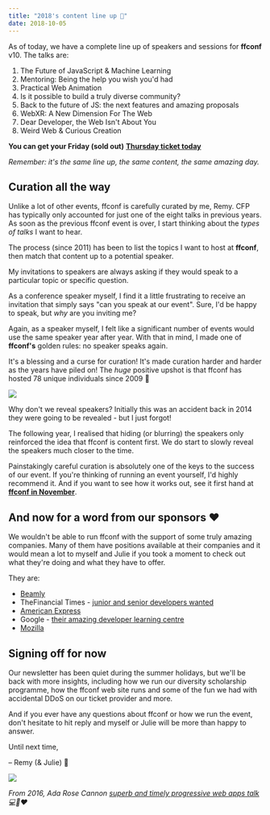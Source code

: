 ```yaml
---
title: "2018's content line up 🎉"
date: 2018-10-05
---
```


As of today, we have a complete line up of speakers and sessions for **ffconf** v10. The talks are:

1.  The Future of JavaScript & Machine Learning
2.  Mentoring: Being the help you wish you'd had
3.  Practical Web Animation
4.  Is it possible to build a truly diverse community?
5.  Back to the future of JS: the next features and amazing proposals
6.  WebXR: A New Dimension For The Web
7.  Dear Developer, the Web Isn't About You
8.  Weird Web & Curious Creation

**You can get your Friday (sold out)** [**Thursday ticket today**](https://ffconf.org/tickets)

_Remember: it's the same line up, the same content, the same amazing day._

## Curation all the way

Unlike a lot of other events, ffconf is carefully curated by me, Remy. CFP has typically only accounted for just one of the eight talks in previous years. As soon as the previous ffconf event is over, I start thinking about the _types of talks_ I want to hear.

The process (since 2011) has been to list the topics I want to host at **ffconf**, then match that content up to a potential speaker.

My invitations to speakers are always asking if they would speak to a particular topic or specific question.

As a conference speaker myself, I find it a little frustrating to receive an invitation that simply says "can you speak at our event". Sure, I'd be happy to speak, but _why_ are you inviting me?

Again, as a speaker myself, I felt like a significant number of events would use the same speaker year after year. With that in mind, I made one of **ffconf's** golden rules: no speaker speaks again.

It's a blessing and a curse for curation! It's made curation harder and harder as the years have piled on! The _huge_ positive upshot is that ffconf has hosted 78 unique individuals since 2009 🎉

[![](https://convertkit.s3.amazonaws.com/assets/pictures/40116/1576666/content_Screen_Shot_2018-10-05_at_13.09.21.png)](https://2018.ffconf.org/)

Why don't we reveal speakers? Initially this was an accident back in 2014 they were going to be revealed - but I just forgot!

The following year, I realised that hiding (or blurring) the speakers only reinforced the idea that ffconf is content first. We do start to slowly reveal the speakers much closer to the time.

Painstakingly careful curation is absolutely one of the keys to the success of our event. If you're thinking of running an event yourself, I'd highly recommend it. And if you want to see how it works out, see it first hand at [**ffconf in November**](https://ffconf.org/tickets).

## And now for a word from our sponsors ❤️

We wouldn't be able to run ffconf with the support of some truly amazing companies. Many of them have positions available at their companies and it would mean a lot to myself and Julie if you took a moment to check out what they're doing and what they have to offer.

They are:

*   [Beamly](https://www.beamly.com/#section-join-us)
*   TheFinancial Times - [junior and senior developers wanted](https://github.com/Financial-Times/careers)
*   [American Express](https://jobs.americanexpress.com/technology)
*   Google - [their amazing developer learning centre](https://developers.google.com/web/)
*   [Mozilla](http://mozilla.com/)

## Signing off for now

Our newsletter has been quiet during the summer holidays, but we'll be back with more insights, including how we run our diversity scholarship programme, how the ffconf web site runs and some of the fun we had with accidental DDoS on our ticket provider and more.

And if you ever have any questions about ffconf or how we run the event, don't hesitate to hit reply and myself or Julie will be more than happy to answer.

Until next time,

– Remy (& Julie) 👋

[![](https://convertkit.s3.amazonaws.com/assets/pictures/40116/1576751/content_25343956179_6eacc99091_z.jpg)](https://www.youtube.com/watch?v=5ylZbXelPMA&t=6s&list=PLXmT1r4krsTo5KtThq4dATD_ctsV8mdJQ&index=11)

_From 2016, Ada Rose Cannon [superb and timely progressive web apps talk](https://www.youtube.com/watch?v=5ylZbXelPMA&t=6s&list=PLXmT1r4krsTo5KtThq4dATD_ctsV8mdJQ&index=11) 💻💪❤️_
